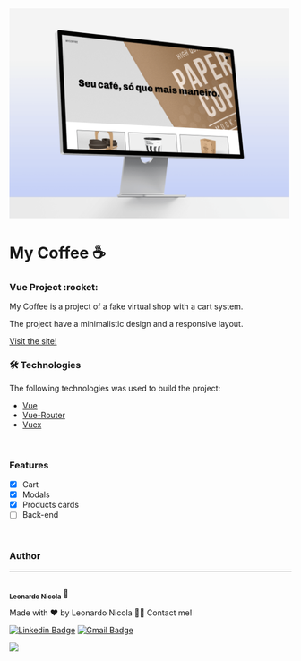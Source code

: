 <img src="./src/assets/mockup.png" width="500px"/>

# My Coffee :coffee:	

<h3>Vue Project :rocket:	</h3>
<p>My Coffee is a project of a fake virtual shop with a cart system.</p>
<p>The project have a minimalistic design and a responsive layout.</p>
<a href="https://mycoffee-nu.vercel.app/">Visit the site!</a>
</br>

### 🛠 Technologies

The following technologies was used to build the project:

- [Vue](https://vuejs.org/)
- [Vue-Router](https://router.vuejs.org/)
- [Vuex](https://vuex.vuejs.org/)
</br>

### Features

- [x] Cart
- [x] Modals
- [x] Products cards
- [ ] Back-end

</br>

### Author
---

 <img src="https://avatars.githubusercontent.com/u/85263860?v=4" width="200px;" alt=""/>
 <br />
 <sub><b>Leonardo Nicola</b></sub></a> 🚀


Made with ❤️ by Leonardo Nicola 👋🏽 Contact me!

[![Linkedin Badge](https://img.shields.io/badge/-Leonardo-blue?style=flat-square&logo=Linkedin&logoColor=white&link=https://www.linkedin.com/in/leonardonicola/)](https://www.linkedin.com/in/leonardonicola/) 
[![Gmail Badge](https://img.shields.io/badge/-leonardonicolares@gmail.com-c14438?style=flat-square&logo=Gmail&logoColor=white&link=mailto:leonardonicolares@gmail.com)](mailto:leonardonicolares@gmail.com)

<img src="https://img.shields.io/github/license/schmittzz/mycoffee"/>
